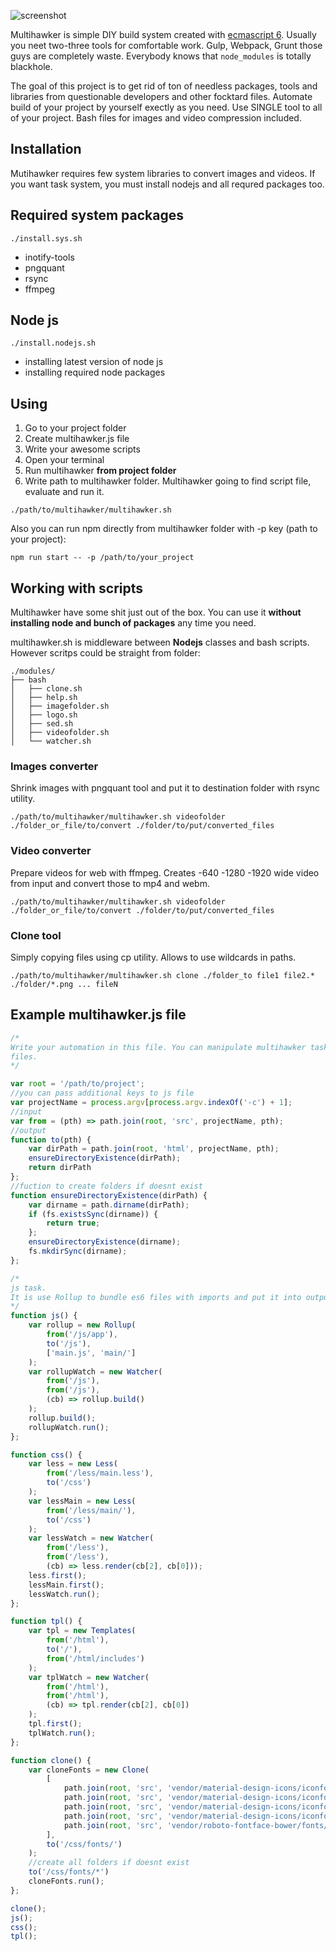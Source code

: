 ![screenshot](https://photos-5.dropbox.com/t/2/AACu7gDIgdqRf4wl6P-8rqs8POppdnmpfnUkEjyLizeKaA/12/2191409/png/32x32/1/_/1/2/multihawker.png/EIv5gGoYAiACKAI/RtMyBj9eUYJoufsRMd02IBs65o8IL68UU-olO62qaTo?preserve_transparency=1&size=2048x1536&size_mode=3)

Multihawker is simple DIY build system created with [ecmascript 6](http://www.ecma-international.org/ecma-262/6.0/). 
Usually you neet two-three tools for comfortable work. Gulp, Webpack, Grunt those guys are completely waste. Everybody knows that `node_modules` is totally blackhole.

The goal of this project is to get rid of ton of needless packages, tools and libraries from questionable developers and other focktard files.
Automate build of your project by yourself exectly as you need. Use SINGLE tool to all of your project. 
Bash files for images and video compression included. 

## Installation
Mutihawker requires few system libraries to convert images and videos. If you want task system, you must install nodejs and all requred packages too. 

## Required system packages
    ./install.sys.sh
- inotify-tools
- pngquant
- rsync
- ffmpeg

## Node js
    ./install.nodejs.sh
- installing latest version of node js
- installing required node packages

## Using
1. Go to your project folder
2. Create multihawker.js file
3. Write your awesome scripts
4. Open your terminal
5. Run multihawker **from project folder**
5. Write path to multihawker folder. Multihawker going to find script file, evaluate and run it.
```
./path/to/multihawker/multihawker.sh
```
Also you can run npm directly from multihawker folder with -p key (path to your project):
```
npm run start -- -p /path/to/your_project
```

## Working with scripts
Multihawker have some shit just out of the box. You can use it **without installing node and bunch of packages** any time you need.

multihawker.sh is middleware between **Nodejs** classes and bash scripts. However scritps could be straight from folder:
```
./modules/
├── bash
│   ├── clone.sh
│   ├── help.sh
│   ├── imagefolder.sh
│   ├── logo.sh
│   ├── sed.sh
│   ├── videofolder.sh
│   └── watcher.sh
```

### Images converter
Shrink images with pngquant tool and put it to destination folder with rsync utility.
```
./path/to/multihawker/multihawker.sh videofolder ./folder_or_file/to/convert ./folder/to/put/converted_files
```

### Video converter
Prepare videos for web with ffmpeg. Creates -640 -1280 -1920 wide video from input and convert those to mp4 and webm.
```
./path/to/multihawker/multihawker.sh videofolder ./folder_or_file/to/convert ./folder/to/put/converted_files
```
### Clone tool
Simply copying files using cp utility. Allows to use wildcards in paths.
```
./path/to/multihawker/multihawker.sh clone ./folder_to file1 file2.* ./folder/*.png ... fileN
```
## Example multihawker.js file

```js
/*
Write your automation in this file. You can manipulate multihawker tasks from * this file. Or you can simply write js or es6 code here and work with your 
files.
*/

var root = '/path/to/project';
//you can pass additional keys to js file
var projectName = process.argv[process.argv.indexOf('-c') + 1];
//input
var from = (pth) => path.join(root, 'src', projectName, pth);
//output
function to(pth) {
    var dirPath = path.join(root, 'html', projectName, pth);
    ensureDirectoryExistence(dirPath);
    return dirPath
};
//fuction to create folders if doesnt exist
function ensureDirectoryExistence(dirPath) {
    var dirname = path.dirname(dirPath);
    if (fs.existsSync(dirname)) {
        return true;
    };
    ensureDirectoryExistence(dirname);
    fs.mkdirSync(dirname);
};

/*
js task.
It is use Rollup to bundle es6 files with imports and put it into output folder with `to` function
*/
function js() {
    var rollup = new Rollup(
        from('/js/app'), 
        to('/js'), 
        ['main.js', 'main/']
    );
    var rollupWatch = new Watcher(
        from('/js'), 
        from('/js'), 
        (cb) => rollup.build()
    );
    rollup.build();
    rollupWatch.run();
};

function css() {
    var less = new Less(
        from('/less/main.less'), 
        to('/css')
    );
    var lessMain = new Less(
        from('/less/main/'), 
        to('/css')
    );
    var lessWatch = new Watcher(
        from('/less'), 
        from('/less'), 
        (cb) => less.render(cb[2], cb[0]));
    less.first();
    lessMain.first();
    lessWatch.run();
};

function tpl() {
    var tpl = new Templates(
        from('/html'), 
        to('/'), 
        from('/html/includes')
    );
    var tplWatch = new Watcher(
        from('/html'), 
        from('/html'), 
        (cb) => tpl.render(cb[2], cb[0])
    );
    tpl.first();
    tplWatch.run();
};

function clone() {
    var cloneFonts = new Clone(
        [
            path.join(root, 'src', 'vendor/material-design-icons/iconfont/MaterialIcons-Regular.eot'),
            path.join(root, 'src', 'vendor/material-design-icons/iconfont/MaterialIcons-Regular.woff'),
            path.join(root, 'src', 'vendor/material-design-icons/iconfont/MaterialIcons-Regular.woff2'),
            path.join(root, 'src', 'vendor/material-design-icons/iconfont/MaterialIcons-Regular.ttf'),
            path.join(root, 'src', 'vendor/roboto-fontface-bower/fonts/roboto/*')
        ],
        to('/css/fonts/')
    );
    //create all folders if doesnt exist
    to('/css/fonts/*')
    cloneFonts.run();
};

clone();
js();
css();
tpl();
```
